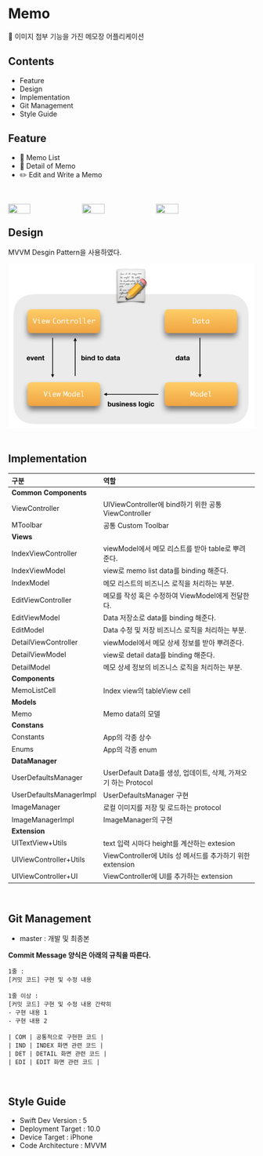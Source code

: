 # Memo
📝 이미지 첨부 기능을 가진 메모장 어플리케이션

##  Contents
- Feature
- Design
- Implementation
- Git Management
- Style Guide

##  Feature
- 📝 Memo List 
- 👀 Detail of Memo
- ✏️ Edit and Write a Memo

<br>

<img src="./Contents/index.gif" width="30%" height="35%" style="float:left"/><img src="./Contents/edit.gif" width="30%" height="35%" style="float:left"/><img src="./Contents/detail.gif" width="30%" height="35%" style="float:left"/>

<br>

## Design
MVVM Desgin Pattern을 사용하였다.
<center><img src="./Contents/design.png" /></center>

<br>

## Implementation

| **구분**                | **역할**                                                     |
| :---------------------- | :----------------------------------------------------------- |
| **Common Components**   |                                                              |
| ViewController          | UIViewController에 bind하기 위한 공통 ViewController         |
| MToolbar                | 공통  Custom Toolbar                                         |
| **Views**               |                                                              |
| IndexViewController     | viewModel에서 메모 리스트를 받아 table로 뿌려준다.           |
| IndexViewModel          | view로 memo list data를 binding 해준다.                      |
| IndexModel              | 메모 리스트의 비즈니스 로직을 처리하는 부분.                 |
| EditViewController      | 메모를 작성 혹은 수정하여 ViewModel에게 전달한다.            |
| EditViewModel           | Data 저장소로 data를 binding 해준다.                         |
| EditModel               | Data 수정 및 저장 비즈니스 로직을 처리하는 부분.             |
| DetailViewController    | viewModel에서 메모 상세 정보를 받아 뿌려준다.                |
| DetailViewModel         | view로 detail data를 binding 해준다.                         |
| DetailModel             | 메모 상세 정보의 비즈니스 로직을 처리하는 부분.              |
| **Components**          |                                                              |
| MemoListCell            | Index view의 tableView cell                                  |
| **Models**              |                                                              |
| Memo                    | Memo data의 모델                                             |
| **Constans**            |                                                              |
| Constants               | App의 각종 상수                                              |
| Enums                   | App의 각종 enum                                              |
| **DataManager**         |                                                              |
| UserDefaultsManager     | UserDefault Data를 생성, 업데이트, 삭제, 가져오기 하는 Protocol |
| UserDefaultsManagerImpl | UserDefaultsManager 구현                                     |
| ImageManager            | 로컬 이미지를 저장 및 로드하는 protocol                      |
| ImageManagerImpl        | ImageManager의 구현                                          |
| **Extension**           |                                                              |
| UITextView+Utils        | text 입력 시마다 height를 계산하는 extesion                  |
| UIViewController+Utils  | ViewController에 Utils 성 메서드를 추가하기 위한 extension   |
| UIViewController+UI     | ViewController에 UI를 추가하는 extension                     |

<br>

## Git Management

- master : 개발 및 최종본

**Commit Message 양식은 아래의 규칙을 따른다.**  

```
1줄 : 
[커밋 코드] 구현 및 수정 내용

1줄 이상 : 
[커밋 코드] 구현 및 수정 내용 간략히
- 구현 내용 1
- 구현 내용 2

| COM | 공통적으로 구현한 코드 |
| IND | INDEX 화면 관련 코드 |
| DET | DETAIL 화면 관련 코드 |
| EDI | EDIT 화면 관련 코드 |
```
<br>

## Style Guide

- Swift Dev Version : 5
- Deployment Target : 10.0
- Device Target : iPhone
- Code Architecture : MVVM
